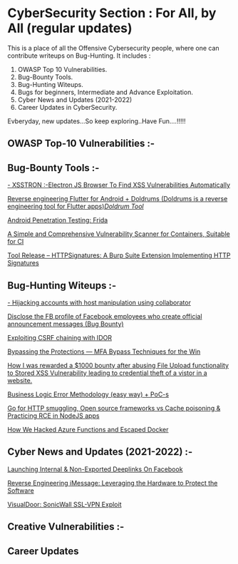 # CyberSecurity Section : For All, by All (regular updates)
This is a place of all the Offensive Cybersecurity people, where one can contribute writeups on Bug-Hunting. It includes :

1) OWASP Top 10 Vulnerabilities.
2) Bug-Bounty Tools.
3) Bug-Hunting Witeups.
4) Bugs for beginners, Intermediate and Advance Exploitation.
4) Cyber News and Updates (2021-2022)
5) Career Updates in CyberSecurity.

Evberyday, new updates...So keep exploring..Have Fun....!!!!!

## OWASP Top-10 Vulnerabilities :-

## Bug-Bounty Tools :-
<a href="https://github.com/RenwaX23/XSSTRON">- XSSTRON :-Electron JS Browser To Find XSS Vulnerabilities Automatically</a>

<a href="https://rloura.wordpress.com/2020/12/04/reversing-flutter-for-android-wip/">Reverse engineering Flutter for Android + Doldrums (Doldrums is a reverse engineering tool for Flutter apps)<a href ="https://github.com/rscloura/Doldrums">_Doldrum Tool_</a></a>

<a href="https://www.hackingarticles.in/android-penetration-testing-frida/">Android Penetration Testing: Frida </a>

<a href="https://github.com/aquasecurity/trivy">A Simple and Comprehensive Vulnerability Scanner for Containers, Suitable for CI</a>

<a href="https://research.nccgroup.com/2020/12/08/tool-release-httpsignatures-a-burp-suite-extension-implementing-http-signatures/">Tool Release – HTTPSignatures: A Burp Suite Extension Implementing HTTP Signatures</a>

## Bug-Hunting Witeups :-
<a href="https://adityashende17.medium.com/hijacking-accounts-with-host-manipulation-using-collaborator-969f3234b29f">- Hijacking accounts with host manipulation using collaborator</a>

<a href="https://amineaboud.medium.com/disclose-the-fb-profile-of-facebook-employees-who-create-official-announcement-messages-bug-76554068caf7">Disclose the FB profile of Facebook employees who create official announcement messages (Bug Bounty)</a>

<a href="https://medium.com/tag/bug-bounty/latest">Exploiting CSRF chaining with IDOR</a>

<a href="https://blog.cobalt.io/bypassing-the-protections-mfa-bypass-techniques-for-the-win-8ef6215de6ab">Bypassing the Protections — MFA Bypass Techniques for the Win</a>

<a href="https://medium.com/@kunalkhubchandani/how-i-was-rewarded-a-1000-bounty-after-abusing-file-upload-functionality-to-stored-xss-945a40ac6f94">How I was rewarded a $1000 bounty after abusing File Upload functionality to Stored XSS Vulnerability leading to credential theft of a vistor in a website.</a>

<a href="https://medium.com/bugbountywriteup/business-logic-error-methodology-easy-way-poc-s-8195d8dee95b">Business Logic Error Methodology (easy way) + PoC-s</a>

<a href="https://blog.intigriti.com/2021/01/27/bug-bytes-107-go-for-http-smuggling-open-source-frameworks-vs-cache-poisoning-practicing-rce-in-nodejs-apps/"> Go for HTTP smuggling, Open source frameworks vs Cache poisoning & Practicing RCE in NodeJS apps </a>

<a href="https://www.intezer.com/blog/research/how-we-hacked-azure-functions-and-escaped-docker/">How We Hacked Azure Functions and Escaped Docker </a>

## Cyber News and Updates (2021-2022) :-
<a href="https://ash-king.co.uk/blog/Launching-internal-non-exported-deeplinks-on-Facebook">Launching Internal & Non-Exported Deeplinks On Facebook</a>

<a href="https://www.nowsecure.com/blog/2021/01/27/reverse-engineering-imessage-leveraging-the-hardware-to-protect-the-software/">Reverse Engineering iMessage: Leveraging the Hardware to Protect the Software</a>

<a href="https://darrenmartyn.ie/2021/01/24/visualdoor-sonicwall-ssl-vpn-exploit/">VisualDoor: SonicWall SSL-VPN Exploit</a>

## Creative Vulnerabilities :-

## Career Updates
